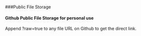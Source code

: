 ###Public File Storage

#### Github Public File Storage for personal use

Append ?raw=true to any file URL on Github to get the direct link.
